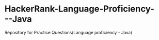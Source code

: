 # HackerRank-Language-Proficiency---Java
Repository for Practice Questions(Language proficiency - Java)
